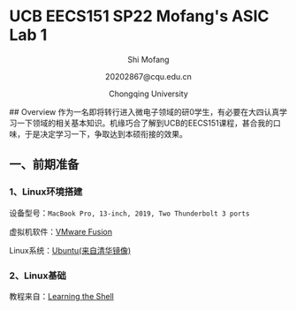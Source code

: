 # UCB EECS151 SP22 Mofang's ASIC Lab 1
<p align="center">
Shi Mofang
</p>
<p align="center">
20202867@cqu.edu.cn
</p>
<p align="center">
Chongqing University
</p>
## Overview
作为一名即将转行进入微电子领域的研0学生，有必要在大四认真学习一下领域的相关基本知识。机缘巧合了解到UCB的EECS151课程，甚合我的口味，于是决定学习一下，争取达到本硕衔接的效果。

## 一、前期准备

### 1、Linux环境搭建
设备型号：`MacBook Pro, 13-inch, 2019, Two Thunderbolt 3 ports`

虚拟机软件：[VMware Fusion](https://www.vmware.com/products/fusion.html) 

Linux系统：[Ubuntu(来自清华镜像)](https://mirrors.tuna.tsinghua.edu.cn/ubuntu-releases/)

### 2、Linux基础
教程来自：[Learning the Shell](http://linuxcommand.org/lc3_learning_the_shell.php)